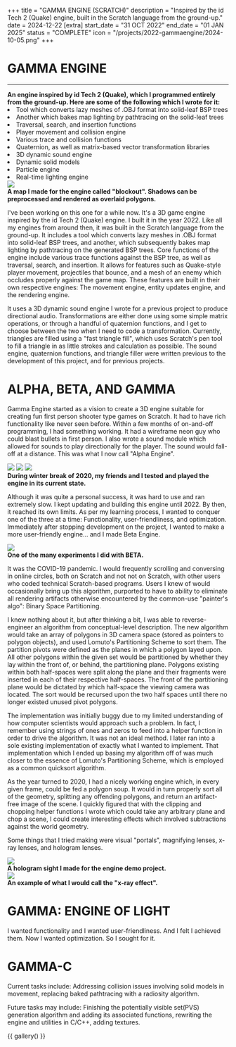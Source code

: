 +++
title = "GAMMA ENGINE (SCRATCH)" 
description = "Inspired by the id Tech 2 (Quake) engine, built in the Scratch language from the ground-up."
date = 2024-12-22
[extra]
start_date = "31 OCT 2022"
end_date = "01 JAN 2025"
status = "COMPLETE"
icon = "/projects/2022-gammaengine/2024-10-05.png"
+++

<div class="bannervw" style="background-image: url('2024-10-05.png');"></div>
<h1 class="article-title">GAMMA ENGINE</h1>

<hr class="type1">
<div class="textbox">
    <b>An engine inspired by id Tech 2 (Quake), which I programmed entirely from the ground-up. Here are some of the following which I wrote for it:</b>
    <li>Tool which converts lazy meshes of .OBJ format into solid-leaf BSP trees</li>
    <li>Another which bakes map lighting by pathtracing on the solid-leaf trees</li>
    <li>Traversal, search, and insertion functions</li>
    <li>Player movement and collision engine</li>
    <li>Various trace and collision functions</li>
    <li>Quaternion, as well as matrix-based vector transformation libraries</li>
    <li>3D dynamic sound engine</li>
    <li>Dynamic solid models</li>
    <li>Particle engine</li>
    <li>Real-time lighting engine</li>
</div>

<div class="captionedfigure">
    <div class="figure3">
        <img src ="2025-01-10 144101.png"/>
    </div>
    <span>
        <b>A map I made for the engine called "blockout". Shadows can be preprocessed and rendered as overlaid polygons.</b>
    </span>
</div>

I've been working on this one for a while now. It's a 3D game engine inspired by the id Tech 2 (Quake) engine. I built it in the year 2022. Like all my engines from around then, it was built in the Scratch language from the ground-up. It includes a tool which converts lazy meshes in .OBJ format into solid-leaf BSP trees, and another, which subsequently bakes map lighting by pathtracing on the generated BSP trees. Core functions of the engine include various trace functions against the BSP tree, as well as traversal, search, and insertion. It allows for features such as Quake-style player movement, projectiles that bounce, and a mesh of an enemy which occludes properly against the game map. These features are built in their own respective engines: The movement engine, entity updates engine, and the rendering engine.

It uses a 3D dynamic sound engine I wrote for a previous project to produce directional audio. Transformations are either done using some simple matrix operations, or through a handful of quaternion functions, and I get to choose between the two when I need to code a transformation. Currently, triangles are filled using a "fast triangle fill", which uses Scratch's pen tool to fill a triangle in as little strokes and calculation as possible. The sound engine, quaternion functions, and triangle filler were written previous to the development of this project, and for previous projects.


<span class="line-break"></span>

<div class="bannervw" style="background-image: url('etherealplane.png');"></div>
<h1 class="article-title">ALPHA, BETA, AND GAMMA</h1>

Gamma Engine started as a vision to create a 3D engine suitable for creating fun first person shooter type games on Scratch. It had to have rich functionality like never seen before. Within a few months of on-and-off programming, I had something working. It had a wireframe neon guy who could blast bullets in first person. I also wrote a sound module which allowed for sounds to play directionally for the player. The sound would fall-off at a distance. This was what I now call "Alpha Engine".

<div class="captionedfigure">
    <div class="figure3">
        <img src ="Screenshot 2023-12-31 132923.png"/>
        <img src ="Screenshot 2025-02-28 181424.png"/>
        <img src ="Screenshot 2025-02-28 181957.png"/>
    </div>
    <span>
        <b>During winter break of 2020, my friends and I tested and played the engine in its current state.</b>
    </span>
</div>


Although it was quite a personal success, it was hard to use and ran extremely slow. I kept updating and building this engine until 2022. By then, it reached its own limits. As per my learning process, I wanted to conquer one of the three at a time: Functionality, user-friendliness, and optimization. Immediately after stopping development on the project, I wanted to make a more user-friendly engine... and I made Beta Engine.

<div class="captionedfigure">
    <div class="figure3">
        <img src ="Screenshot 2025-07-07 100631.png"/>
    </div>
    <span>
        <b>One of the many experiments I did with BETA.</b>
    </span>
</div>

It was the COVID-19 pandemic. I would frequently scrolling and conversing in online circles, both on Scratch and not not on Scratch, with other users who coded technical Scratch-based programs. Users I knew of would occasionally bring up this algorithm, purported to have to ability to eliminate all rendering artifacts otherwise encountered by the common-use "painter's algo": Binary Space Partitioning.

I knew nothing about it, but after thinking a bit, I was able to reverse-engineer an algorithm from conceptual-level description. The new algorithm would take an array of polygons in 3D camera space (stored as pointers to polygon objects), and used Lomuto's Partitioning Scheme to sort them. The partition pivots were defined as the planes in which a polygon layed upon. All other polygons within the given set would be partitioned by whether they lay within the front of, or behind, the partitioning plane. Polygons existing within both half-spaces were split along the plane and their fragments were inserted in each of their respective half-spaces. The front of the partitioning plane would be dictated by which half-space the viewing camera was located. The sort would be recursed upon the two half spaces until there no longer existed unused pivot polygons. 

The implementation was initially buggy due to my limited understanding of how computer scientists would approach such a problem. In fact, I remember using strings of ones and zeros to feed into a helper function in order to drive the algorithm. It was not an ideal method. I later ran into a sole existing implementation of exactly what I wanted to implement. That implementation which I ended up basing my algorithm off of was much closer to the essence of Lomuto's Partitioning Scheme, which is employed as a common quicksort algorithm. 

As the year turned to 2020, I had a nicely working engine which, in every given frame, could be fed a polygon soup. It would in turn properly sort all of the geometry, splitting any offending polygons, and return an artifact-free image of the scene. I quickly figured that with the clipping and chopping helper functions I wrote which could take any arbitrary plane and chop a scene, I could create interesting effects which involved subtractions against the world geometry.

Some things that I tried making were visual "portals", magnifying lenses, x-ray lenses, and hologram lenses.

<div class="captionedfigure">
    <div class="figure3">
        <img src ="Screenshot 2025-07-10 200155.png"/>
    </div>
    <span>
        <b>A hologram sight I made for the engine demo project.</b>
    </span>
</div>

<div class="captionedfigure">
    <div class="figure3">
        <img src ="Screenshot 2025-07-10 200522.png"/>
    </div>
    <span>
        <b>An example of what I would call the "x-ray effect".</b>
    </span>
</div>

<div class="bannervw" style="background-image: url('2024-09-09.png');"></div>
<h1 class="article-title">GAMMA: ENGINE OF LIGHT</h1>

I wanted functionality and I wanted user-friendliness. And I felt I achieved them. Now I wanted optimization. So I sought for it.

<div class="bannervw" style="background-image: url('2024-10-05.png');"></div>
<div class="bannervw" style="background-image: url('etherealplane.png');"></div>
<div class="bannervw" style="background-image: url('2024-09-09.png');"></div>
<h1 class="article-title">GAMMA-C</h1>

Current tasks include: Addressing collision issues involving solid models in movement, replacing baked pathtracing with a radiosity algorithm.

Future tasks may include: Finishing the potentially visible set(PVS) generation algorithm and adding its associated functions, rewriting the engine and utilities in C/C++, adding textures.

{{ gallery() }}